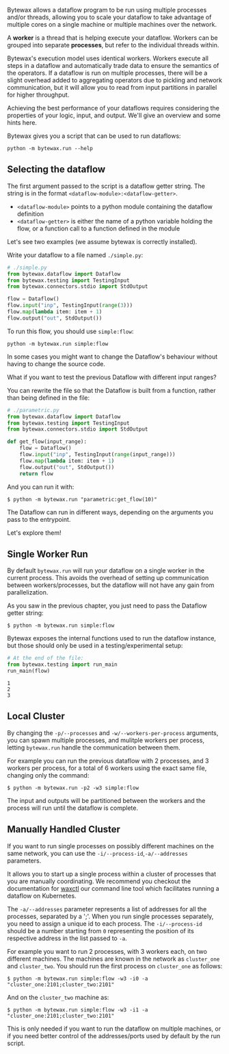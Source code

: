 Bytewax allows a dataflow program to be run using multiple processes
and/or threads, allowing you to scale your dataflow to take advantage
of multiple cores on a single machine or multiple machines over the
network.

A **worker** is a thread that is helping execute your
dataflow. Workers can be grouped into separate **processes**, but
refer to the individual threads within.

Bytewax's execution model uses identical workers. Workers execute all
steps in a dataflow and automatically trade data to ensure the
semantics of the operators. If a dataflow is run on multiple
processes, there will be a slight overhead added to aggregating
operators due to pickling and network communication, but it will allow
you to read from input partitions in parallel for higher throughput.

Achieving the best performance of your dataflows requires
considering the properties of your logic, input,
and output. We'll give an overview and some hints here.

Bytewax gives you a script that can be used to run dataflows:

```
python -m bytewax.run --help
```

## Selecting the dataflow

The first argument passed to the script is a dataflow getter string.
The string is in the format `<dataflow-module>:<dataflow-getter>`.
- `<dataflow-module>` points to a python module containing the dataflow definition
- `<dataflow-getter>` is either the name of a python variable holding the flow, or a function call to a function defined in the module

Let's see two examples (we assume bytewax is correctly installed).

Write your dataflow to a file named `./simple.py`:

```python
# ./simple.py
from bytewax.dataflow import Dataflow
from bytewax.testing import TestingInput
from bytewax.connectors.stdio import StdOutput

flow = Dataflow()
flow.input("inp", TestingInput(range(3)))
flow.map(lambda item: item + 1)
flow.output("out", StdOutput())
```

To run this flow, you should use `simple:flow`:
```
python -m bytewax.run simple:flow
```

In some cases you might want to change the Dataflow's behaviour
without having to change the source code.

What if you want to test the previous Dataflow with different
input ranges?

You can rewrite the file so that the Dataflow is built from a function,
rather than being defined in the file:

```python
# ./parametric.py
from bytewax.dataflow import Dataflow
from bytewax.testing import TestingInput
from bytewax.connectors.stdio import StdOutput

def get_flow(input_range):
    flow = Dataflow()
    flow.input("inp", TestingInput(range(input_range)))
    flow.map(lambda item: item + 1)
    flow.output("out", StdOutput())
    return flow
```

And you can run it with:
```
$ python -m bytewax.run "parametric:get_flow(10)"
```

The Dataflow can run in different ways, depending on the arguments
you pass to the entrypoint.

Let's explore them!

## Single Worker Run

By default `bytewax.run` will run your dataflow on a single worker
in the current process.
This avoids the overhead of setting up communication between workers/processes,
but the dataflow will not have any gain from parallelization.

As you saw in the previous chapter, you just need to pass the Dataflow getter string:
```
$ python -m bytewax.run simple:flow
```

Bytewax exposes the internal functions used to run the dataflow instance,
but those should only be used in a testing/experimental setup:

```python doctest:SORT_OUTPUT
# At the end of the file:
from bytewax.testing import run_main
run_main(flow)
```

```{testoutput}
1
2
3
```

## Local Cluster

By changing the `-p/--processes` and `-w/--workers-per-process` arguments,
you can spawn multiple processes, and mulitple workers per process,
letting `bytewax.run` handle the communication between them.

For example you can run the previous dataflow with 2 processes, and 3 workers
per process, for a total of 6 workers using the exact same file, changing
only the command:

```
$ python -m bytewax.run -p2 -w3 simple:flow
```

The input and outputs will be partitioned between the workers and the process
will run until the dataflow is complete.

## Manually Handled Cluster

If you want to run single processes on possibly different machines on the same network,
you can use the `-i/--process-id`,`-a/--addresses` parameters.

It allows you to start up a single process within a cluster
of processes that you are manually coordinating. We recommend you
checkout the documentation for [waxctl](/docs/deployment/waxctl/) our
command line tool which facilitates running a dataflow on Kubernetes.


The `-a/--addresses` parameter represents a list of addresses for all the processes,
separated by a ';'.
When you run single processes separately, you need to assign a unique id to each process.
The `-i/--process-id` should be a number starting from `0` representing the position
of its respective address in the list passed to `-a`.

For example you want to run 2 processes, with 3 workers each, on two different machines.
The machines are known in the network as `cluster_one` and `cluster_two`.
You should run the first process on `cluster_one` as follows:
```
$ python -m bytewax.run simple:flow -w3 -i0 -a "cluster_one:2101;cluster_two:2101"
```

And on the `cluster_two` machine as:
```
$ python -m bytewax.run simple:flow -w3 -i1 -a "cluster_one:2101;cluster_two:2101"
```

This is only needed if you want to run the dataflow on multiple machines,
or if you need better control of the addresses/ports used by default by the run script.
